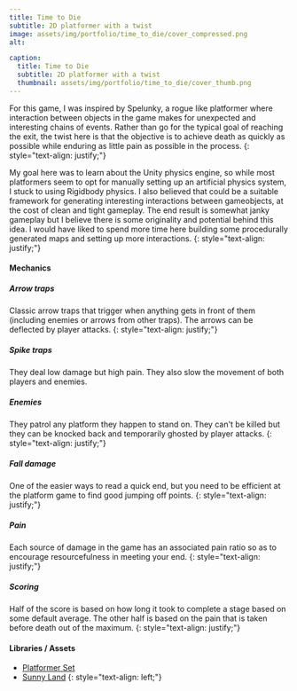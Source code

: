 ```yaml
---
title: Time to Die
subtitle: 2D platformer with a twist
image: assets/img/portfolio/time_to_die/cover_compressed.png
alt: 

caption:
  title: Time to Die
  subtitle: 2D platformer with a twist
  thumbnail: assets/img/portfolio/time_to_die/cover_thumb.png
---
```

For this game,  I was inspired by Spelunky, a rogue like platformer where interaction between objects in the game makes for unexpected and interesting chains of events. Rather than go for the typical goal of reaching the exit, the twist here is that the objective is to achieve death as quickly as possible while enduring as little pain as possible in the process.
{: style="text-align: justify;"}

My goal here was to learn about the Unity physics engine, so while most platformers seem to opt for manually setting up an artificial physics system, I stuck to using Rigidbody physics. I also believed that could be a suitable framework for generating interesting interactions between gameobjects, at the cost of clean and tight gameplay. The end result is somewhat janky gameplay but I believe there is some originality and potential behind this idea. I would have liked to spend more time here building some procedurally generated maps and setting up more interactions.
{: style="text-align: justify;"}

#### Mechanics

##### Arrow traps
Classic arrow traps that trigger when anything gets in front of them (including enemies or arrows from other traps). The arrows can be deflected by player attacks.
{: style="text-align: justify;"}

##### Spike traps
They deal low damage but high pain. They also slow the movement of both players and enemies.

##### Enemies
They patrol any platform they happen to stand on. They can't be killed but they can be knocked back and temporarily ghosted by player attacks. 
{: style="text-align: justify;"}

##### Fall damage
One of the easier ways to read a quick end, but you need to be efficient at the platform game to find good jumping off points.
{: style="text-align: justify;"}

##### Pain
Each source of damage in the game has an associated pain ratio so as to encourage resourcefulness in meeting your end.
{: style="text-align: justify;"}

##### Scoring
Half of the score is based on how long it took to complete a stage based on some default average. The other half is based on the pain that is taken before death out of the maximum.
{: style="text-align: justify;"}

#### Libraries / Assets
* [Platformer Set](https://assetstore.unity.com/packages/2d/environments/platformer-set-150023)
* [Sunny Land](https://assetstore.unity.com/packages/2d/characters/sunny-land-103349)
{: style="text-align: left;"}




